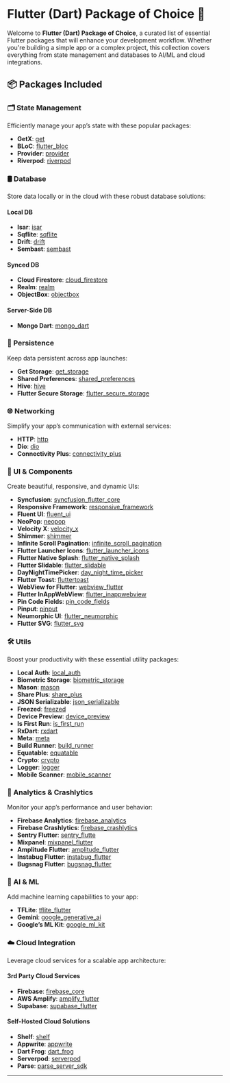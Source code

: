# Flutter (Dart) Package of Choice 🚀

Welcome to **Flutter (Dart) Package of Choice**, a curated list of essential Flutter packages that will enhance your development workflow. Whether you're building a simple app or a complex project, this collection covers everything from state management and databases to AI/ML and cloud integrations.

## 📦 Packages Included

### 🗂 State Management
Efficiently manage your app’s state with these popular packages:
- **GetX**: [get](https://pub.dev/packages/get)
- **BLoC**: [flutter_bloc](https://pub.dev/packages/flutter_bloc)
- **Provider**: [provider](https://pub.dev/packages/provider)
- **Riverpod**: [riverpod](https://pub.dev/packages/riverpod)

### 🛢 Database
Store data locally or in the cloud with these robust database solutions:

#### Local DB
- **Isar**: [isar](https://pub.dev/packages/isar)
- **Sqflite**: [sqflite](https://pub.dev/packages/sqflite)
- **Drift**: [drift](https://pub.dev/packages/drift)
- **Sembast**: [sembast](https://pub.dev/packages/sembast)

#### Synced DB
- **Cloud Firestore**: [cloud_firestore](https://pub.dev/packages/cloud_firestore)
- **Realm**: [realm](https://pub.dev/packages/realm)
- **ObjectBox**: [objectbox](https://pub.dev/packages/objectbox)

#### Server-Side DB
- **Mongo Dart**: [mongo_dart](https://pub.dev/packages/mongo_dart)

### 💾 Persistence
Keep data persistent across app launches:
- **Get Storage**: [get_storage](https://pub.dev/packages/get_storage)
- **Shared Preferences**: [shared_preferences](https://pub.dev/packages/shared_preferences)
- **Hive**: [hive](https://pub.dev/packages/hive)
- **Flutter Secure Storage**: [flutter_secure_storage](https://pub.dev/packages/flutter_secure_storage)

### 🌐 Networking
Simplify your app’s communication with external services:
- **HTTP**: [http](https://pub.dev/packages/http)
- **Dio**: [dio](https://pub.dev/packages/dio)
- **Connectivity Plus**: [connectivity_plus](https://pub.dev/packages/connectivity_plus)

### 🎨 UI & Components
Create beautiful, responsive, and dynamic UIs:
- **Syncfusion**: [syncfusion_flutter_core](https://pub.dev/packages/syncfusion_flutter_core)
- **Responsive Framework**: [responsive_framework](https://pub.dev/packages/responsive_framework)
- **Fluent UI**: [fluent_ui](https://pub.dev/packages/fluent_ui)
- **NeoPop**: [neopop](https://pub.dev/packages/neopop)
- **Velocity X**: [velocity_x](https://pub.dev/packages/velocity_x)
- **Shimmer**: [shimmer](https://pub.dev/packages/shimmer)
- **Infinite Scroll Pagination**: [infinite_scroll_pagination](https://pub.dev/packages/infinite_scroll_pagination)
- **Flutter Launcher Icons**: [flutter_launcher_icons](https://pub.dev/packages/flutter_launcher_icons)
- **Flutter Native Splash**: [flutter_native_splash](https://pub.dev/packages/flutter_native_splash)
- **Flutter Slidable**: [flutter_slidable](https://pub.dev/packages/flutter_slidable)
- **DayNightTimePicker**: [day_night_time_picker](https://pub.dev/packages/day_night_time_picker)
- **Flutter Toast**: [fluttertoast](https://pub.dev/packages/fluttertoast)
- **WebView for Flutter**: [webview_flutter](https://pub.dev/packages/webview_flutter)
- **Flutter InAppWebView**: [flutter_inappwebview](https://pub.dev/packages/flutter_inappwebview)
- **Pin Code Fields**: [pin_code_fields](https://pub.dev/packages/pin_code_fields)
- **Pinput**: [pinput](https://pub.dev/packages/pinput)
- **Neumorphic UI**: [flutter_neumorphic](https://pub.dev/packages/flutter_neumorphic)
- **Flutter SVG**: [flutter_svg](https://pub.dev/packages/flutter_svg)

### 🛠 Utils
Boost your productivity with these essential utility packages:
- **Local Auth**: [local_auth](https://pub.dev/packages/local_auth)
- **Biometric Storage**: [biometric_storage](https://pub.dev/packages/biometric_storage)
- **Mason**: [mason](https://pub.dev/packages/mason)
- **Share Plus**: [share_plus](https://pub.dev/packages/share_plus)
- **JSON Serializable**: [json_serializable](https://pub.dev/packages/json_serializable)
- **Freezed**: [freezed](https://pub.dev/packages/freezed)
- **Device Preview**: [device_preview](https://pub.dev/packages/device_preview)
- **Is First Run**: [is_first_run](https://pub.dev/packages/is_first_run)
- **RxDart**: [rxdart](https://pub.dev/packages/rxdart)
- **Meta**: [meta](https://pub.dev/packages/meta)
- **Build Runner**: [build_runner](https://pub.dev/packages/build_runner)
- **Equatable**: [equatable](https://pub.dev/packages/equatable)
- **Crypto**: [crypto](https://pub.dev/packages/crypto)
- **Logger**: [logger](https://pub.dev/packages/logger)
- **Mobile Scanner**: [mobile_scanner](https://pub.dev/packages/mobile_scanner)

### 👀 Analytics & Crashlytics
Monitor your app’s performance and user behavior:
- **Firebase Analytics**: [firebase_analytics](https://pub.dev/packages/firebase_analytics)
- **Firebase Crashlytics**: [firebase_crashlytics](https://pub.dev/packages/firebase_crashlytics)
- **Sentry Flutter**: [sentry_flutte](https://pub.dev/packages/sentry_flutter)
- **Mixpanel**: [mixpanel_flutter](https://pub.dev/packages/mixpanel_flutter)
- **Amplitude Flutter**: [amplitude_flutter](https://pub.dev/packages/amplitude_flutter)
- **Instabug Flutter**: [instabug_flutter](https://pub.dev/packages/instabug_flutter)
- **Bugsnag Flutter**: [bugsnag_flutter](https://pub.dev/packages/bugsnag_flutter)

### 🤖 AI & ML
Add machine learning capabilities to your app:
- **TFLite**: [tflite_flutter](https://pub.dev/packages/tflite_flutter)
- **Gemini**: [google_generative_ai](https://pub.dev/packages/google_generative_ai)
- **Google’s ML Kit**: [google_ml_kit](https://pub.dev/packages/google_ml_kit)

### ☁️ Cloud Integration
Leverage cloud services for a scalable app architecture:

#### 3rd Party Cloud Services
- **Firebase**: [firebase_core](https://pub.dev/packages/firebase_core)
- **AWS Amplify**: [amplify_flutter](https://pub.dev/packages/amplify_flutter)
- **Supabase**: [supabase_flutter](https://pub.dev/packages/supabase_flutter)

#### Self-Hosted Cloud Solutions
- **Shelf**: [shelf](https://pub.dev/packages/shelf)
- **Appwrite**: [appwrite](https://pub.dev/packages/appwrite)
- **Dart Frog**: [dart_frog](https://pub.dev/packages/dart_frog)
- **Serverpod**: [serverpod](https://pub.dev/packages/serverpod)
- **Parse**: [parse_server_sdk](https://pub.dev/packages/parse_server_sdk)

---